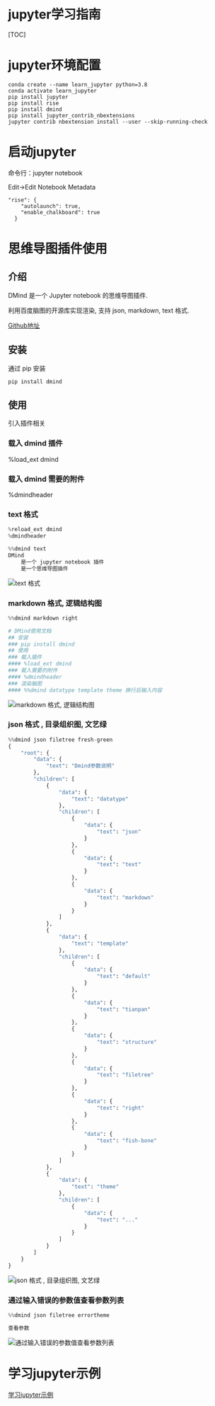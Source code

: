 <h1>jupyter学习指南</h1>
[TOC]

# jupyter环境配置

```
conda create --name learn_jupyter python=3.8 
conda activate learn_jupyter
pip install jupyter
pip install rise 
pip install dmind
pip install jupyter_contrib_nbextensions
jupyter contrib nbextension install --user --skip-running-check
```

# 启动jupyter

命令行：jupyter notebook

Edit->Edit Notebook Metadata
```
"rise": {
    "autolaunch": true,
    "enable_chalkboard": true
  }
```

# 思维导图插件使用

## 介绍
DMind 是一个 Jupyter notebook 的思维导图插件.

利用百度脑图的开源库实现渲染, 支持 json, markdown, text 格式.

[Github地址](https://github.com/dust8/dmind)
## 安装

通过 pip 安装

    pip install dmind
    
## 使用

引入插件相关

### 载入 dmind 插件

%load_ext dmind

###  载入 dmind 需要的附件

%dmindheader

###  text 格式


```python
%reload_ext dmind
%dmindheader
```


```python
%%dmind text
DMind
    是一个 jupyter notebook 插件
    是一个思维导图插件
```
![text 格式](./images/1.png)

### markdown 格式, 逻辑结构图


```python
%%dmind markdown right

# DMind使用文档
## 安装
### pip install dmind
## 使用
### 载入插件
#### %load_ext dmind
### 载入需要的附件
#### %dmindheader
### 渲染脑图
#### %%dmind datatype template theme 换行后输入内容

```
![markdown 格式, 逻辑结构图](./images/2.png)

### json 格式 , 目录组织图, 文艺绿


```python
%%dmind json filetree fresh-green
{
    "root": {
        "data": {
            "text": "Dmind参数说明"
        },
        "children": [
            {
                "data": {
                    "text": "datatype"
                },
                "children": [
                    {
                        "data": {
                            "text": "json"
                        }
                    },
                    {
                        "data": {
                            "text": "text"
                        }
                    },
                    {
                        "data": {
                            "text": "markdown"
                        }
                    }
                ]
            },
            {
                "data": {
                    "text": "template"
                },
                "children": [
                    {
                        "data": {
                            "text": "default"
                        }
                    },
                    {
                        "data": {
                            "text": "tianpan"
                        }
                    },
                    {
                        "data": {
                            "text": "structure"
                        }
                    },
                    {
                        "data": {
                            "text": "filetree"
                        }
                    },
                    {
                        "data": {
                            "text": "right"
                        }
                    },
                    {
                        "data": {
                            "text": "fish-bone"
                        }
                    }
                ]
            },
            {
                "data": {
                    "text": "theme"
                },
                "children": [
                    {
                        "data": {
                            "text": "..."
                        }
                    }
                ]
            }
        ]
    }
}
```
![json 格式 , 目录组织图, 文艺绿](./images/3.png)

### 通过输入错误的参数值查看参数列表


```python
%%dmind json filetree errortheme

查看参数
```
![通过输入错误的参数值查看参数列表](./images/4.png)

# 学习jupyter示例
[学习jupyter示例](https://github.com/leigangblog/learn_jupyter/learn_jupyter.ipynb)